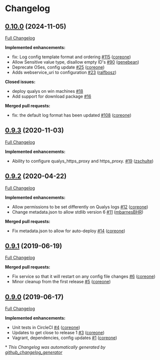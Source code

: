 # Changelog

## [0.10.0](https://github.com/broadinstitute/puppet-qualys_agent/tree/0.10.0) (2024-11-05)

[Full Changelog](https://github.com/broadinstitute/puppet-qualys_agent/compare/0.9.3...0.10.0)

**Implemented enhancements:**

- fix: Log config template format and ordering [\#115](https://github.com/broadinstitute/puppet-qualys_agent/pull/115) ([coreone](https://github.com/coreone))
- Allow Sensitive value type, disallow empty ID's [\#90](https://github.com/broadinstitute/puppet-qualys_agent/pull/90) ([genebean](https://github.com/genebean))
- Deprecate OSes, config update [\#25](https://github.com/broadinstitute/puppet-qualys_agent/pull/25) ([coreone](https://github.com/coreone))
- Adds webservice\_uri to configuration [\#23](https://github.com/broadinstitute/puppet-qualys_agent/pull/23) ([ralfbosz](https://github.com/ralfbosz))

**Closed issues:**

- deploy qualys on win machines [\#18](https://github.com/broadinstitute/puppet-qualys_agent/issues/18)
- Add support for download package [\#16](https://github.com/broadinstitute/puppet-qualys_agent/issues/16)

**Merged pull requests:**

- fix: the default log format has been updated [\#108](https://github.com/broadinstitute/puppet-qualys_agent/pull/108) ([coreone](https://github.com/coreone))

## [0.9.3](https://github.com/broadinstitute/puppet-qualys_agent/tree/0.9.3) (2020-11-03)

[Full Changelog](https://github.com/broadinstitute/puppet-qualys_agent/compare/0.9.2...0.9.3)

**Implemented enhancements:**

- Ability to configure qualys\_https\_proxy and https\_proxy. [\#19](https://github.com/broadinstitute/puppet-qualys_agent/pull/19) ([zschulte](https://github.com/zschulte))

## [0.9.2](https://github.com/broadinstitute/puppet-qualys_agent/tree/0.9.2) (2020-04-22)

[Full Changelog](https://github.com/broadinstitute/puppet-qualys_agent/compare/0.9.1...0.9.2)

**Implemented enhancements:**

- Allow permissions to be set differently on Qualys logs [\#12](https://github.com/broadinstitute/puppet-qualys_agent/pull/12) ([coreone](https://github.com/coreone))
- Change metadata.json to allow stdlib version 6 [\#11](https://github.com/broadinstitute/puppet-qualys_agent/pull/11) ([mbarnesBHR](https://github.com/mbarnesBHR))

**Merged pull requests:**

- Fix metadata.json to allow for auto-deploy [\#14](https://github.com/broadinstitute/puppet-qualys_agent/pull/14) ([coreone](https://github.com/coreone))

## [0.9.1](https://github.com/broadinstitute/puppet-qualys_agent/tree/0.9.1) (2019-06-19)

[Full Changelog](https://github.com/broadinstitute/puppet-qualys_agent/compare/0.9.0...0.9.1)

**Merged pull requests:**

- Fix service so that it will restart on any config file changes [\#6](https://github.com/broadinstitute/puppet-qualys_agent/pull/6) ([coreone](https://github.com/coreone))
- Minor cleanup from the first release [\#5](https://github.com/broadinstitute/puppet-qualys_agent/pull/5) ([coreone](https://github.com/coreone))

## [0.9.0](https://github.com/broadinstitute/puppet-qualys_agent/tree/0.9.0) (2019-06-17)

[Full Changelog](https://github.com/broadinstitute/puppet-qualys_agent/compare/26e8779acdf2e053a51423da03a2c73a90c23309...0.9.0)

**Implemented enhancements:**

- Unit tests in CircleCI [\#4](https://github.com/broadinstitute/puppet-qualys_agent/pull/4) ([coreone](https://github.com/coreone))
- Updates to get close to release 1 [\#3](https://github.com/broadinstitute/puppet-qualys_agent/pull/3) ([coreone](https://github.com/coreone))
- Vagrant, dependencies, config updates [\#1](https://github.com/broadinstitute/puppet-qualys_agent/pull/1) ([coreone](https://github.com/coreone))



\* *This Changelog was automatically generated by [github_changelog_generator](https://github.com/github-changelog-generator/github-changelog-generator)*
